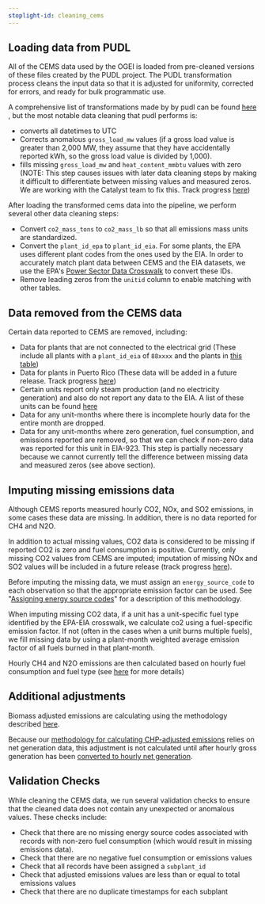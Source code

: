 ```yaml
---
stoplight-id: cleaning_cems
---
```


## Loading data from PUDL
All of the CEMS data used by the OGEI is loaded from pre-cleaned versions of these files created by the PUDL project. The PUDL transformation process cleans the input data so that it is adjusted for uniformity, corrected for errors, and ready for bulk programmatic use.

A comprehensive list of transformations made by by pudl can be found [here](https://catalystcoop-pudl.readthedocs.io/en/latest/data_sources/epacems.html#pudl-data-transformations) , but the most notable data cleaning that pudl performs is: 
 - converts all datetimes to UTC
 - Corrects anomalous `gross_load_mw` values (if a gross load value is greater than 2,000 MW, they assume that they have accidentally reported kWh, so the gross load value is divided by 1,000). 
 - fills missing `gross_load_mw` and `heat_content_mmbtu` values with zero (NOTE: This step causes issues with later data cleaning steps by making it difficult to differentiate between missing values and measured zeros. We are working with the Catalyst team to fix this. Track progress [here](https://github.com/catalyst-cooperative/pudl/issues/604))

After loading the transformed cems data into the pipeline, we perform several other data cleaning steps:
- Convert `co2_mass_tons` to `co2_mass_lb` so that all emissions mass units are standardized.
- Convert the `plant_id_epa` to `plant_id_eia`. For some plants, the EPA uses different plant codes from the ones used by the EIA. In order to accurately match plant data between CEMS and the EIA datasets, we use the EPA's [Power Sector Data Crosswalk](https://www.epa.gov/airmarkets/power-sector-data-crosswalk) to convert these IDs.
- Remove leading zeros from the `unitid` column to enable matching with other tables.

## Data removed from the CEMS data

Certain data reported to CEMS are removed, including:
- Data for plants that are not connected to the electrical grid (These include all plants with a `plant_id_eia` of `88xxxx` and the plants in [this table](https://github.com/singularity-energy/open-grid-emissions/blob/main/data/manual/plants_not_connected_to_grid.csv))
- Data for plants in Puerto Rico (These data will be added in a future release. Track progress [here](https://github.com/singularity-energy/open-grid-emissions/issues/79))
- Certain units report only steam production (and no electricity generation) and also do not report any data to the EIA. A list of these units can be found [here](https://github.com/singularity-energy/open-grid-emissions/blob/main/data/manual/steam_units_to_remove.csv)
- Data for any unit-months where there is incomplete hourly data for the entire month are dropped.
- Data for any unit-months where zero generation, fuel consumption, and emissions reported are removed, so that we can check if non-zero data was reported for this unit in EIA-923. This step is partially necessary because we cannot currently tell the difference between missing data and measured zeros (see above section).

## Imputing missing emissions data
Although CEMS reports measured hourly CO2, NOx, and SO2 emissions, in some cases these data are missing. In addition, there is no data reported for CH4 and N2O. 

In addition to actual missing values, CO2 data is considered to be missing if reported CO2 is zero and fuel consumption is positive. Currently, only missing CO2 values from CEMS are imputed; imputation of missing NOx and SO2 values will be included in a future release (track progress [here](https://github.com/singularity-energy/open-grid-emissions/issues/153)).

Before imputing the missing data, we must assign an `energy_source_code` to each observation so that the appropriate emission factor can be used. See "[Assigning energy source codes](../Emissions%20Calculations/Assigning%20Energy%20Source%20Codes.md)" for a description of this methodology.

When imputing missing CO2 data, if a unit has a unit-specific fuel type identified by the EPA-EIA crosswalk, we calculate co2 using a fuel-specific emission factor. If not (often in the cases when a unit burns multiple fuels), we fill missing data by using a plant-month weighted average emission factor of all fuels burned in that plant-month.

Hourly CH4 and N2O emissions are then calculated based on hourly fuel consumption and fuel type (see [here](../Emissions%20Calculations/GHG%20Emissions.md) for more details)

## Additional adjustments

Biomass adjusted emissions are calculating using the methodology described [here](../Emissions%20Calculations/Adjusting%20Emissions%20for%20Biomass.md).

Because our [methodology for calculating CHP-adjusted emissions](../Emissions%20Calculations/Adjusting%20Emissions%20for%20CHP.md) relies on net generation data, this adjustment is not calculated until after hourly gross generation has been [converted to hourly net generation](../Converting%20Gross%20to%20Net%20Generation.md).

## Validation Checks

While cleaning the CEMS data, we run several validation checks to ensure that the cleaned data does not contain any unexpected or anomalous values. These checks include:
 - Check that there are no missing energy source codes associated with records with non-zero fuel consumption (which would result in missing emissions data).
 - Check that there are no negative fuel consumption or emissions values
 - Check that all records have been assigned a `subplant_id`
 - Check that adjusted emissions values are less than or equal to total emissions values
 - Check that there are no duplicate timestamps for each subplant

